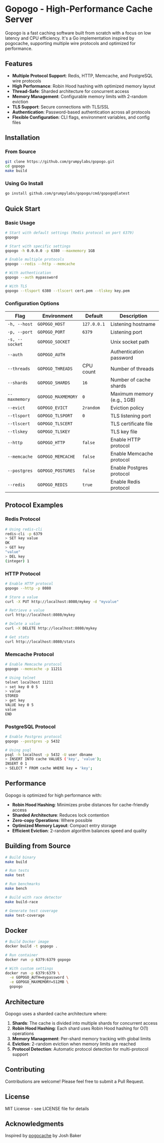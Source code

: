 # Gopogo - High-Performance Cache Server

Gopogo is a fast caching software built from scratch with a focus on low latency and CPU efficiency. It's a Go implementation inspired by pogocache, supporting multiple wire protocols and optimized for performance.

## Features

- **Multiple Protocol Support**: Redis, HTTP, Memcache, and PostgreSQL wire protocols
- **High Performance**: Robin Hood hashing with optimized memory layout
- **Thread-Safe**: Sharded architecture for concurrent access
- **Memory Management**: Configurable memory limits with 2-random eviction
- **TLS Support**: Secure connections with TLS/SSL
- **Authentication**: Password-based authentication across all protocols
- **Flexible Configuration**: CLI flags, environment variables, and config files

## Installation

### From Source

```bash
git clone https://github.com/grumpylabs/gopogo.git
cd gopogo
make build
```

### Using Go Install

```bash
go install github.com/grumpylabs/gopogo/cmd/gopogo@latest
```

## Quick Start

### Basic Usage

```bash
# Start with default settings (Redis protocol on port 6379)
gopogo

# Start with specific settings
gopogo -h 0.0.0.0 -p 6380 --maxmemory 1GB

# Enable multiple protocols
gopogo --redis --http --memcache

# With authentication
gopogo --auth mypassword

# With TLS
gopogo --tlsport 6380 --tlscert cert.pem --tlskey key.pem
```

### Configuration Options

| Flag | Environment | Default | Description |
|------|-------------|---------|-------------|
| `-h, --host` | `GOPOGO_HOST` | `127.0.0.1` | Listening hostname |
| `-p, --port` | `GOPOGO_PORT` | `6379` | Listening port |
| `-s, --socket` | `GOPOGO_SOCKET` | | Unix socket path |
| `--auth` | `GOPOGO_AUTH` | | Authentication password |
| `--threads` | `GOPOGO_THREADS` | CPU count | Number of threads |
| `--shards` | `GOPOGO_SHARDS` | `16` | Number of cache shards |
| `--maxmemory` | `GOPOGO_MAXMEMORY` | `0` | Maximum memory (e.g., 1GB) |
| `--evict` | `GOPOGO_EVICT` | `2random` | Eviction policy |
| `--tlsport` | `GOPOGO_TLSPORT` | `0` | TLS listening port |
| `--tlscert` | `GOPOGO_TLSCERT` | | TLS certificate file |
| `--tlskey` | `GOPOGO_TLSKEY` | | TLS key file |
| `--http` | `GOPOGO_HTTP` | `false` | Enable HTTP protocol |
| `--memcache` | `GOPOGO_MEMCACHE` | `false` | Enable Memcache protocol |
| `--postgres` | `GOPOGO_POSTGRES` | `false` | Enable Postgres protocol |
| `--redis` | `GOPOGO_REDIS` | `true` | Enable Redis protocol |

## Protocol Examples

### Redis Protocol

```bash
# Using redis-cli
redis-cli -p 6379
> SET key value
OK
> GET key
"value"
> DEL key
(integer) 1
```

### HTTP Protocol

```bash
# Enable HTTP protocol
gopogo --http -p 8080

# Store a value
curl -X PUT http://localhost:8080/mykey -d "myvalue"

# Retrieve a value
curl http://localhost:8080/mykey

# Delete a value
curl -X DELETE http://localhost:8080/mykey

# Get stats
curl http://localhost:8080/stats
```

### Memcache Protocol

```bash
# Enable Memcache protocol
gopogo --memcache -p 11211

# Using telnet
telnet localhost 11211
> set key 0 0 5
> value
STORED
> get key
VALUE key 0 5
value
END
```

### PostgreSQL Protocol

```bash
# Enable Postgres protocol
gopogo --postgres -p 5432

# Using psql
psql -h localhost -p 5432 -U user dbname
> INSERT INTO cache VALUES ('key', 'value');
INSERT 0 1
> SELECT * FROM cache WHERE key = 'key';
```

## Performance

Gopogo is optimized for high performance with:

- **Robin Hood Hashing**: Minimizes probe distances for cache-friendly access
- **Sharded Architecture**: Reduces lock contention
- **Zero-copy Operations**: Where possible
- **Optimized Memory Layout**: Compact entry storage
- **Efficient Eviction**: 2-random algorithm balances speed and quality

## Building from Source

```bash
# Build binary
make build

# Run tests
make test

# Run benchmarks
make bench

# Build with race detector
make build-race

# Generate test coverage
make test-coverage
```

## Docker

```bash
# Build Docker image
docker build -t gopogo .

# Run container
docker run -p 6379:6379 gopogo

# With custom settings
docker run -p 6379:6379 \
  -e GOPOGO_AUTH=mypassword \
  -e GOPOGO_MAXMEMORY=512MB \
  gopogo
```

## Architecture

Gopogo uses a sharded cache architecture where:

1. **Shards**: The cache is divided into multiple shards for concurrent access
2. **Robin Hood Hashing**: Each shard uses Robin Hood hashing for O(1) operations
3. **Memory Management**: Per-shard memory tracking with global limits
4. **Eviction**: 2-random eviction when memory limits are reached
5. **Protocol Detection**: Automatic protocol detection for multi-protocol support

## Contributing

Contributions are welcome! Please feel free to submit a Pull Request.

## License

MIT License - see LICENSE file for details

## Acknowledgments

Inspired by [pogocache](https://github.com/tidwall/pogocache) by Josh Baker